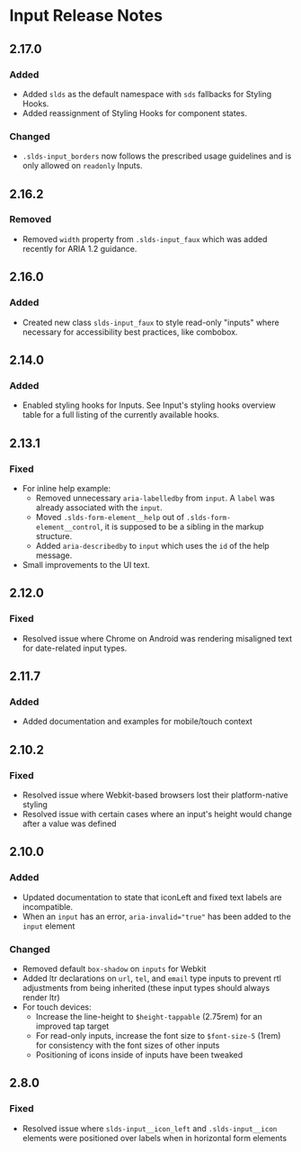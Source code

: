 <!-- Release notes authoring guidelines: http://keepachangelog.com/ -->

# Input Release Notes

<!-- ## [Unreleased] -->

## 2.17.0

### Added

- Added `slds` as the default namespace with `sds` fallbacks for Styling Hooks.
- Added reassignment of Styling Hooks for component states.

### Changed

- `.slds-input_borders` now follows the prescribed usage guidelines and is only allowed on `readonly` Inputs.

## 2.16.2

### Removed

- Removed `width` property from `.slds-input_faux` which was added recently for ARIA 1.2 guidance.

## 2.16.0

### Added

- Created new class `slds-input_faux` to style read-only "inputs" where necessary for accessibility best practices, like combobox.

## 2.14.0

### Added

- Enabled styling hooks for Inputs. See Input's styling hooks overview table for a full listing of the currently available hooks.

## 2.13.1

### Fixed

- For inline help example:
  - Removed unnecessary `aria-labelledby` from `input`. A `label` was already associated with the `input`.
  - Moved `.slds-form-element__help` out of `.slds-form-element__control`, it is supposed to be a sibling in the markup structure.
  - Added `aria-describedby` to `input` which uses the `id` of the help message.
- Small improvements to the UI text.

## 2.12.0

### Fixed

- Resolved issue where Chrome on Android was rendering misaligned text for date-related input types.

## 2.11.7

### Added

- Added documentation and examples for mobile/touch context

## 2.10.2

### Fixed

- Resolved issue where Webkit-based browsers lost their platform-native styling
- Resolved issue with certain cases where an input's height would change after a value was defined

## 2.10.0

### Added

- Updated documentation to state that iconLeft and fixed text labels are incompatible.
- When an `input` has an error, `aria-invalid="true"` has been added to the `input` element

### Changed

- Removed default `box-shadow` on `inputs` for Webkit
- Added ltr declarations on `url`, `tel`, and `email` type inputs to prevent rtl adjustments from being inherited (these input types should always render ltr)
- For touch devices:
  - Increase the line-height to `$height-tappable` (2.75rem) for an improved tap target
  - For read-only inputs, increase the font size to `$font-size-5` (1rem) for consistency with the font sizes of other inputs
  - Positioning of icons inside of inputs have been tweaked

## 2.8.0

### Fixed

- Resolved issue where `slds-input__icon_left` and `.slds-input__icon` elements were positioned over labels when in horizontal form elements
